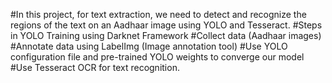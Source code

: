 #In this project, for text extraction, we need to detect and recognize the regions of the text on an Aadhaar image using YOLO and Tesseract.
#Steps in YOLO Training using Darknet Framework
#Collect data (Aadhaar images)
#Annotate data using LabelImg (Image annotation tool)
#Use YOLO configuration file and pre-trained YOLO weights to converge our model
#Use Tesseract OCR for text recognition. 

